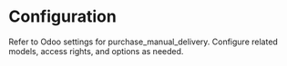 # Configuration

Refer to Odoo settings for purchase_manual_delivery. Configure related models, access rights, and options as needed.
